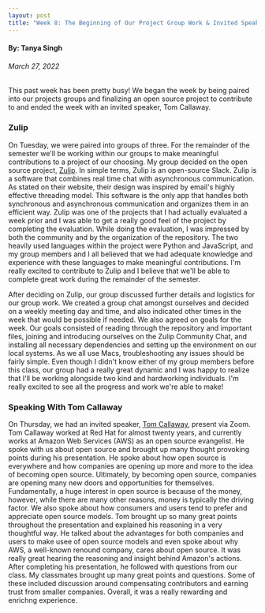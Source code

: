 ```yaml
---
layout: post
title: "Week 8: The Beginning of Our Project Group Work & Invited Speaker, Tom Callaway"
---
```



#### By: Tanya Singh
###### March 27, 2022 

This past week has been pretty busy! We began the week by being paired into our projects groups and finalizing an open source project to contribute to and ended the week with an invited speaker, Tom Callaway. 

<!--more-->

### Zulip 

On Tuesday, we were paired into groups of three. For the remainder of the semester we'll be working within our groups to make meaningful contributions to a project of our choosing. My group decided on the open source project, [Zulip](https://zulip.com/). 
In simple terms, Zulip is an open-source Slack. Zulip is a software that combines real time chat with asynchronous communication. As stated on their website, their design was inspired by email's highly effective threading model. This software is the only app that handles both synchronous and asynchronous communication and organizes them in an efficient way. Zulip was one of the projects that I had actually evaluated a week prior and I was able to get a really good feel of the project by completing the evaluation. While doing the evaluation, I was impressed by both the community and by the organization of the repository. The two heavily used languages within the project were Python and JavaScript, and my group members and I all believed that we had adequate knowledge and experience with these languages to make meaningful contributions. I'm really excited to contribute to Zulip and I believe that we'll be able to complete great work during the remainder of the semester.

After deciding on Zulip, our group discussed further details and logistics for our group work. We created a group chat amongst ourselves and decided on a weekly meeting day and time, and also indicated other times in the week that would be possible if needed. We also agreed on goals for the week. Our goals consisted of reading through the repository and important files, joining and introducing ourselves on the Zulip Community Chat, and installing all necessary dependencies and setting up the environment on our local systems. As we all use Macs, troubleshooting any issues should be fairly simple. Even though I didn't know either of my group members before this class, our group had a really great dynamic and I was happy to realize that I'll be working alongside two kind and hardworking individuals. I'm really excited to see all the progress and work we're able to make!  

### Speaking With Tom Callaway 

On Thursday, we had an invited speaker, [Tom Callaway](https://www.linkedin.com/in/spotfoss/), present via Zoom. Tom Callaway worked at Red Hat for almost twenty years, and currently works at Amazon Web Services (AWS) as an open source evangelist. He spoke with us about open source and brought up many thought provoking points during his presentation. He spoke about how open source is everywhere and how companies are opening up more and more to the idea of becoming open source. Ultimately, by becoming open source, companies are opening many new doors and opportunities for themselves. Fundamentally, a huge interest in open source is because of the money, however, while there are many other reasons, money is typically the driving factor. We also spoke about how consumers and users tend to prefer and appreciate open source models. Tom brought up so many great points throughout the presentation and explained his reasoning in a very thoughtful way. He talked about the advantages for both companies and users to make usee of open source models and even spoke about why AWS, a well-known renound company, cares about open source. It was really great hearing the reasoning and insight behind Amazon's actions. After completing his presentation, he followed with questions from our class. My classmates brought up many great points and questions. Some of these included discussion around compensating contributors and earning trust from smaller companies. Overall, it was a really rewarding and enrichng experience. 